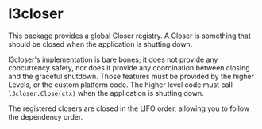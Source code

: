 # l3closer

This package provides a global Closer registry. A Closer is something that should be closed when the application is shutting down.

l3closer's implementation is bare bones; it does not provide any concurrency safety, nor does it provide any coordination between closing and the graceful shutdown.
Those features must be provided by the higher Levels, or the custom platform code. The higher level code must call `l3closer.Close(ctx)` when the application is shutting down.

The registered closers are closed in the LIFO order, allowing you to follow the dependency order.
